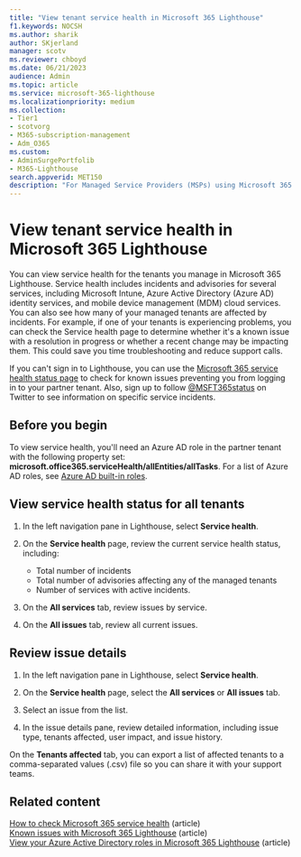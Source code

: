```yaml
---
title: "View tenant service health in Microsoft 365 Lighthouse"
f1.keywords: NOCSH
ms.author: sharik
author: SKjerland
manager: scotv
ms.reviewer: chboyd
ms.date: 06/21/2023
audience: Admin
ms.topic: article
ms.service: microsoft-365-lighthouse
ms.localizationpriority: medium
ms.collection:
- Tier1
- scotvorg
- M365-subscription-management
- Adm_O365
ms.custom:
- AdminSurgePortfolib
- M365-Lighthouse                         
search.appverid: MET150
description: "For Managed Service Providers (MSPs) using Microsoft 365 Lighthouse, learn how to view tenant service health."
---
```


# View tenant service health in Microsoft 365 Lighthouse

You can view service health for the tenants you manage in Microsoft 365 Lighthouse. Service health includes incidents and advisories for several services, including Microsoft Intune, Azure Active Directory (Azure AD) identity services, and mobile device management (MDM) cloud services. You can also see how many of your managed tenants are affected by incidents. For example, if one of your tenants is experiencing problems, you can check the Service health page to determine whether it's a known issue with a resolution in progress or whether a recent change may be impacting them. This could save you time troubleshooting and reduce support calls.

If you can't sign in to Lighthouse, you can use the [Microsoft 365 service health status page](https://status.office365.com/) to check for known issues preventing you from logging in to your partner tenant. Also, sign up to follow [@MSFT365status](https://twitter.com/MSFT365Status) on Twitter to see information on specific service incidents.

## Before you begin

To view service health, you'll need an Azure AD role in the partner tenant with the following property set: **microsoft.office365.serviceHealth/allEntities/allTasks**. For a list of Azure AD roles, see [Azure AD built-in roles](/azure/active-directory/roles/permissions-reference).

## View service health status for all tenants

1. In the left navigation pane in Lighthouse, select **Service health**.

2. On the **Service health** page, review the current service health status, including:

   - Total number of incidents
   - Total number of advisories affecting any of the managed tenants
   - Number of services with active incidents.

3. On the **All services** tab, review issues by service.

4. On the **All issues** tab, review all current issues.

## Review issue details

1. In the left navigation pane in Lighthouse, select **Service health**.

2. On the **Service health** page, select the **All services** or **All issues** tab.

3. Select an issue from the list.

4. In the issue details pane, review detailed information, including issue type, tenants affected, user impact, and issue history.

On the **Tenants affected** tab, you can export a list of affected tenants to a comma-separated values (.csv) file so you can share it with your support teams.

## Related content

[How to check Microsoft 365 service health](/microsoft-365/enterprise/view-service-health) (article)\
[Known issues with Microsoft 365 Lighthouse](m365-lighthouse-known-issues.md) (article)\
[View your Azure Active Directory roles in Microsoft 365 Lighthouse](m365-lighthouse-view-your-roles.md) (article)
